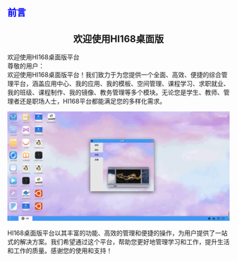 ## <font color='blue'>前言</font>

<h2 style="text-align: center;">欢迎使用HI168桌面版</h2>

欢迎使用HI168桌面版平台  
尊敬的用户：  
欢迎使用HI168桌面版平台！我们致力于为您提供一个全面、高效、便捷的综合管理平台，涵盖应用中心、我的应用、我的模板、空间管理、课程学习、求职就业、我的班级、课程制作、我的镜像、教务管理等多个模块。无论您是学生、教师、管理者还是职场人士，HI168平台都能满足您的多样化需求。

![img.png](help_picture/home01.png)

HI168桌面版平台以其丰富的功能、高效的管理和便捷的操作，为用户提供了一站式的解决方案。我们希望通过这个平台，帮助您更好地管理学习和工作，提升生活和工作的质量。感谢您的使用和支持！
